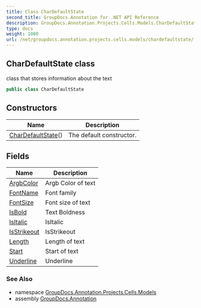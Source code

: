 ```yaml
---
title: Class CharDefaultState
second_title: GroupDocs.Annotation for .NET API Reference
description: GroupDocs.Annotation.Projects.Cells.Models.CharDefaultState class. class that stores information about the text
type: docs
weight: 1080
url: /net/groupdocs.annotation.projects.cells.models/chardefaultstate/
---
```

## CharDefaultState class

class that stores information about the text

```csharp
public class CharDefaultState
```

## Constructors

| Name | Description |
| --- | --- |
| [CharDefaultState](chardefaultstate/)() | The default constructor. |

## Fields

| Name | Description |
| --- | --- |
| [ArgbColor](../../groupdocs.annotation.projects.cells.models/chardefaultstate/argbcolor/) | Argb Color of text |
| [FontName](../../groupdocs.annotation.projects.cells.models/chardefaultstate/fontname/) | Font family |
| [FontSize](../../groupdocs.annotation.projects.cells.models/chardefaultstate/fontsize/) | Font size of text |
| [IsBold](../../groupdocs.annotation.projects.cells.models/chardefaultstate/isbold/) | Text Boldness |
| [IsItalic](../../groupdocs.annotation.projects.cells.models/chardefaultstate/isitalic/) | IsItalic |
| [IsStrikeout](../../groupdocs.annotation.projects.cells.models/chardefaultstate/isstrikeout/) | IsStrikeout |
| [Length](../../groupdocs.annotation.projects.cells.models/chardefaultstate/length/) | Length of text |
| [Start](../../groupdocs.annotation.projects.cells.models/chardefaultstate/start/) | Start of text |
| [Underline](../../groupdocs.annotation.projects.cells.models/chardefaultstate/underline/) | Underline |

### See Also

* namespace [GroupDocs.Annotation.Projects.Cells.Models](../../groupdocs.annotation.projects.cells.models/)
* assembly [GroupDocs.Annotation](../../)


